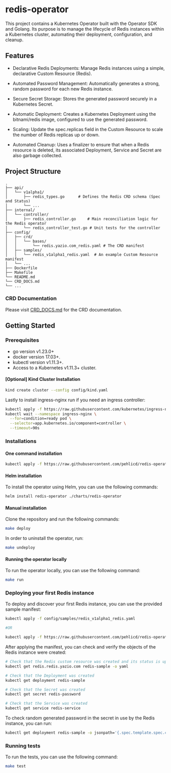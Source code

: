 # redis-operator

This project contains a Kubernetes Operator built with the Operator SDK and Golang. Its purpose is to manage the lifecycle of Redis instances within a Kubernetes cluster, automating their deployment, configuration, and cleanup.

## Features
- Declarative Redis Deployments: Manage Redis instances using a simple, declarative Custom Resource (Redis).

- Automated Password Management: Automatically generates a strong, random password for each new Redis instance.

- Secure Secret Storage: Stores the generated password securely in a Kubernetes Secret.

- Automatic Deployment: Creates a Kubernetes Deployment using the bitnami/redis image, configured to use the generated password.

- Scaling: Update the spec.replicas field in the Custom Resource to scale the number of Redis replicas up or down.

- Automated Cleanup: Uses a finalizer to ensure that when a Redis resource is deleted, its associated Deployment, Service and Secret are also garbage collected.

## Project Structure
```text
.
├── api/
│   └── v1alpha1/
│       ├── redis_types.go      # Defines the Redis CRD schema (Spec and Status)
│       └── ...
├── internal/
│   └── controller/
│       ├── redis_controller.go     # Main reconciliation logic for the Redis operator
│       └── redis_controller_test.go # Unit tests for the controller
├── config/
│   ├── crd/
│   │   └── bases/
│   │       └── redis.yazio.com_redis.yaml # The CRD manifest
│   ├── samples/
│   │   └── redis_v1alpha1_redis.yaml  # An example Custom Resource manifest
│   └── ...
├── Dockerfile
├── Makefile
└── README.md
└── CRD_DOCS.md
└── ...
```

### CRD Documentation
Please visit [CRD_DOCS.md](CRD_DOCS.md) for the CRD documentation.

## Getting Started

### Prerequisites
- go version v1.23.0+
- docker version 17.03+.
- kubectl version v1.11.3+.
- Access to a Kubernetes v1.11.3+ cluster.

#### [Optional] Kind Cluster Installation

```bash
kind create cluster --config config/kind.yaml
```

Lastly to install ingress-nginx run if you need an ingress controller:

```bash
kubectl apply -f https://raw.githubusercontent.com/kubernetes/ingress-nginx/main/deploy/static/provider/kind/deploy.yaml
kubectl wait --namespace ingress-nginx \
  --for=condition=ready pod \
  --selector=app.kubernetes.io/component=controller \
  --timeout=90s
```

### Installations

#### One command installation
```sh
kubectl apply -f https://raw.githubusercontent.com/pehlicd/redis-operator/main/dist/install.yaml
```

#### Helm installation
To install the operator using Helm, you can use the following commands:

```sh
helm install redis-operator ./charts/redis-operator
```

#### Manual installation

Clone the repository and run the following commands:

```sh
make deploy
```

In order to uninstall the operator, run:

```sh
make undeploy
```

#### Running the operator locally

To run the operator locally, you can use the following command:

```sh
make run
```

### Deploying your first Redis instance
To deploy and discover your first Redis instance, you can use the provided sample manifest:

```sh
kubectl apply -f config/samples/redis_v1alpha1_redis.yaml

#OR

kubectl apply -f https://raw.githubusercontent.com/pehlicd/redis-operator/main/config/samples/redis_v1alpha1_redis.yaml
```

After applying the manifest, you can check and verify the objects of the Redis instance were created:

```sh
# Check that the Redis custom resource was created and its status is updated
kubectl get redis.redis.yazio.com redis-sample -o yaml

# Check that the Deployment was created
kubectl get deployment redis-sample

# Check that the Secret was created
kubectl get secret redis-password

# Check that the Service was created
kubectl get service redis-service
```

To check random generated password in the secret in use by the Redis instance, you can run:

```sh
kubectl get deployment redis-sample -o jsonpath='{.spec.template.spec.containers[0].env}' | jq
```

### Running tests
To run the tests, you can use the following command:

```sh
make test
```
